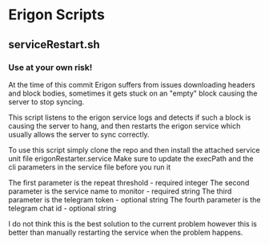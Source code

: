# Erigon Scripts
## serviceRestart.sh
### Use at your own risk!
At the time of this commit Erigon suffers from issues downloading headers and block bodies, sometimes it gets stuck on an "empty" block causing the server to stop syncing.

This script listens to the erigon service logs and detects if such a block is causing the server to hang, and then restarts the erigon service which usually allows the server to sync correctly.

To use this script simply clone the repo and then install the attached service unit file erigonRestarter.service
Make sure to update the execPath and the cli parameters in the service file before you run it

The first parameter is the repeat threshold - required integer
The second parameter is the service name to monitor - required string
The third parameter is the telegram token - optional string
The fourth parameter is the telegram chat id - optional string

I do not think this is the best solution to the current problem however this is better than manually restarting the service when the problem happens.
